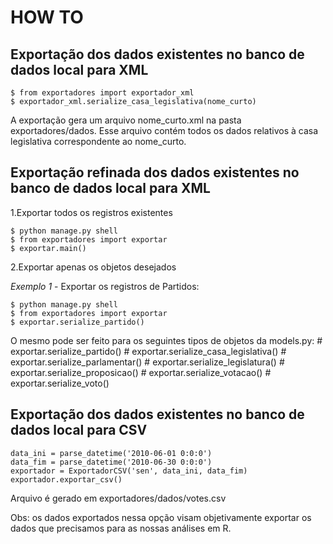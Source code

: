 HOW TO
===========

Exportação dos dados existentes no banco de dados local para XML
-------------------------------------------------------------------------

    $ from exportadores import exportador_xml
    $ exportador_xml.serialize_casa_legislativa(nome_curto)

A exportação gera um arquivo nome_curto.xml na pasta exportadores/dados.
Esse arquivo contém todos os dados relativos à casa legislativa correspondente ao nome_curto.

Exportação refinada dos dados existentes no banco de dados local para XML
-------------------------------------------------------------------------

1.Exportar todos os registros existentes

    $ python manage.py shell
    $ from exportadores import exportar
    $ exportar.main()

2.Exportar apenas os objetos desejados

*Exemplo 1* - Exportar os registros de Partidos:

    $ python manage.py shell
    $ from exportadores import exportar
    $ exportar.serialize_partido()

O mesmo pode ser feito para os seguintes tipos de objetos da models.py:
	# exportar.serialize_partido()
	# exportar.serialize_casa_legislativa()
	# exportar.serialize_parlamentar()
	# exportar.serialize_legislatura()
	# exportar.serialize_proposicao()
	# exportar.serialize_votacao()
	# exportar.serialize_voto()

Exportação dos dados existentes no banco de dados local para CSV
-------------------------------------------------------------------------

    data_ini = parse_datetime('2010-06-01 0:0:0')
    data_fim = parse_datetime('2010-06-30 0:0:0')
    exportador = ExportadorCSV('sen', data_ini, data_fim)
    exportador.exportar_csv()

Arquivo é gerado em exportadores/dados/votes.csv

Obs: os dados exportados nessa opção visam objetivamente exportar os dados que precisamos para as nossas análises em R.



